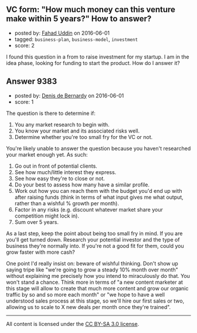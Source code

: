 ## VC form: "How much money can this venture make within 5 years?" How to answer?

- posted by: [Fahad Uddin](https://stackexchange.com/users/160083/fahad-uddin) on 2016-06-01
- tagged: `business-plan`, `business-model`, `investment`
- score: 2

<p>I found this question in a from to raise investment for my startup. I am in the idea phase, looking for funding to start the product. How do I answer it?</p>



## Answer 9383

- posted by: [Denis de Bernardy](https://stackexchange.com/users/182468/denis-de-bernardy) on 2016-06-01
- score: 1

<p>The question is there to determine if:</p>

<ol>
<li>You any market research to begin with.</li>
<li>You know your market and its associated risks well.</li>
<li>Determine whether you're too small fry for the VC or not.</li>
</ol>

<p>You're likely unable to answer the question because you haven't researched your market enough yet. As such:</p>

<ol>
<li>Go out in front of potential clients.</li>
<li>See how much/little interest they express.</li>
<li>See how easy they're to close or not.</li>
<li>Do your best to assess how many have a similar profile.</li>
<li>Work out how you can reach them with the budget you'd end up with after raising funds (think in terms of what input gives me what output, rather than a wishful % growth per month).</li>
<li>Factor in any risks (e.g. discount whatever market share your competition might lock in).</li>
<li>Sum over 5 years.</li>
</ol>

<p>As a last step, keep the point about being too small fry in mind. If you are you'll get turned down. Research your potential investor and the type of business they're normally into. If you're not a good fit for them, could you grow faster with more cash?</p>

<p>One point I'd really insist on: beware of wishful thinking. Don't show up saying tripe like "we're going to grow a steady 10% month over month" without explaining me precisely how you intend to miraculously do that. You won't stand a chance. Think more in terms of "a new content marketer at this stage will allow to create that much more content and grow our organic traffic by so and so more each month" or "we hope to have a well understood sales process at this stage, so we'll hire our first sales or two, allowing us to scale to X new deals per month once they're trained".</p>




---

All content is licensed under the [CC BY-SA 3.0 license](https://creativecommons.org/licenses/by-sa/3.0/).
